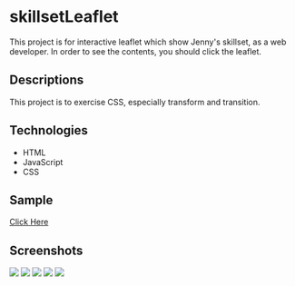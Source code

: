 # skillsetLeaflet
This project is for interactive leaflet which show Jenny's skillset, as a web developer. In order to see the contents, you should click the leaflet.

## Descriptions
This project is to exercise CSS, especially transform and transition.

## Technologies
* HTML
* JavaScript
* CSS

## Sample
<a href="https://songdoing.github.io/skillsetLeaflet/">Click Here</a>

## Screenshots
<img src = "https://user-images.githubusercontent.com/48890162/91790761-88963080-ebdf-11ea-9957-e647420dd15d.png">
<img src = "https://user-images.githubusercontent.com/48890162/91790765-8af88a80-ebdf-11ea-8915-6a5959e4d9b6.png">
<img src = "https://user-images.githubusercontent.com/48890162/91790770-8c29b780-ebdf-11ea-924e-1f4fe9dff663.png">
<img src = "https://user-images.githubusercontent.com/48890162/91790774-8e8c1180-ebdf-11ea-95a3-820696be3ba0.png">
<img src = "https://user-images.githubusercontent.com/48890162/91790780-9055d500-ebdf-11ea-8d44-533d3fa828e5.png">
